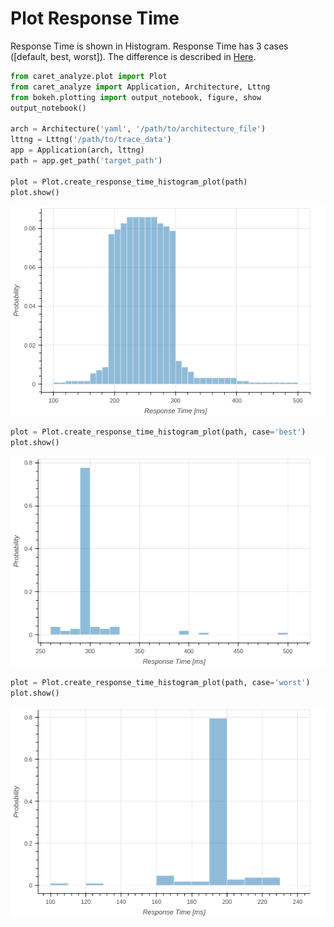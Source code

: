 # Plot Response Time

Response Time is shown in Histogram.
Response Time has 3 cases ([default, best, worst]).
The difference is described in [Here](../../faq#how-response-time-is-calculated).

```python
from caret_analyze.plot import Plot
from caret_analyze import Application, Architecture, Lttng
from bokeh.plotting import output_notebook, figure, show
output_notebook()

arch = Architecture('yaml', '/path/to/architecture_file')
lttng = Lttng('/path/to/trace_data')
app = Application(arch, lttng)
path = app.get_path('target_path')

plot = Plot.create_response_time_histogram_plot(path)
plot.show()
```

![response_time_default_histoguram](../../imgs/response_time_default_histogram.png)

```python
plot = Plot.create_response_time_histogram_plot(path, case='best')
plot.show()
```

![response_time_best_histoguram](../../imgs/response_time_best_histogram.png)

```python
plot = Plot.create_response_time_histogram_plot(path, case='worst')
plot.show()
```

![response_time_worst_histoguram](../../imgs/response_time_worst_histogram.png)
